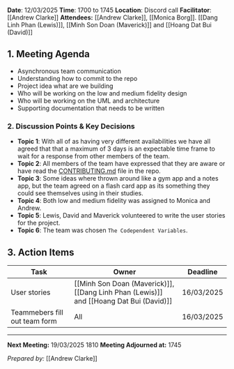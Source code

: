 **Date**: 12/03/2025
**Time**: 1700 to 1745
**Location**: Discord call 
**Facilitator**: [[Andrew Clarke]]
**Attendees:**  [[Andrew Clarke]], [[Monica Borg]]. [[Dang Linh Phan (Lewis)]], [[Minh Son Doan (Maverick)]] and [[Hoang Dat Bui (David)]]
 
## **1. Meeting Agenda**
- Asynchronous team communication
- Understanding how to commit to the repo
- Project idea what are we building
- Who will be working on the low and medium fidelity design
- Who will be working on the UML and architecture
- Supporting documentation that needs to be written


### **2. Discussion Points & Key Decisions**
- **Topic 1**: With all of as having very different availabilities we have all agreed that that a maximum of 3 days is an expectable time frame to wait for a response from other members of the team.
- **Topic 2**: All members of the team have expressed that they are aware or have read the [CONTRIBUTING.md](https://github.com/apscandy/CAB302-Project/blob/main/CONTRIBUTING.md) file in the repo.
- **Topic 3**: Some ideas where thrown around like a gym app and a notes app, but the team agreed on a flash card app as its something they could see themselves using in their studies.
- **Topic 4**: Both low and medium fidelity was assigned to Monica and Andrew.
- **Topic 5**: Lewis, David and Maverick volunteered to write the user stories for the project. 
- **Topic 6**: The team was chosen `The Codependent Variables`.

## **3. Action Items**

| **Task**                      | **Owner**                                                                              | **Deadline** |
| ----------------------------- | -------------------------------------------------------------------------------------- | ------------ |
| User stories                  | [[Minh Son Doan (Maverick)]], [[Dang Linh Phan (Lewis)]] and [[Hoang Dat Bui (David)]] | 16/03/2025   |
| Teammebers fill out team form | All                                                                                    | 16/03/2025   |


---
**Next Meeting:** 19/03/2025 1810
**Meeting Adjourned at:** 1745

_Prepared by:_ [[Andrew Clarke]]
